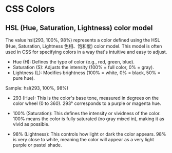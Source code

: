 # CSS Colors

## HSL (Hue, Saturation, Lightness) color model 

The value hsl(293, 100%, 98%) represents a color defined using the HSL (Hue, Saturation, Lightness 色相、饱和度) color model. This model is often used in CSS for specifying colors in a way that's intuitive and easy to adjust.


- Hue (H): Defines the type of color (e.g., red, green, blue).
- Saturation (S): Adjusts the intensity (100% = full color, 0% = gray).
- Lightness (L): Modifies brightness (100% = white, 0% = black, 50% = pure hue).

Sample: hsl(293, 100%, 98%)

- 293 (Hue): This is the color's base tone, measured in degrees on the color wheel (0 to 360).
293° corresponds to a purple or magenta hue.

- 100% (Saturation): This defines the intensity or vividness of the color.
100% means the color is fully saturated (no gray mixed in), making it as vivid as possible.

- 98% (Lightness): This controls how light or dark the color appears.
98% is very close to white, meaning the color will appear as a very light purple or pastel shade.


